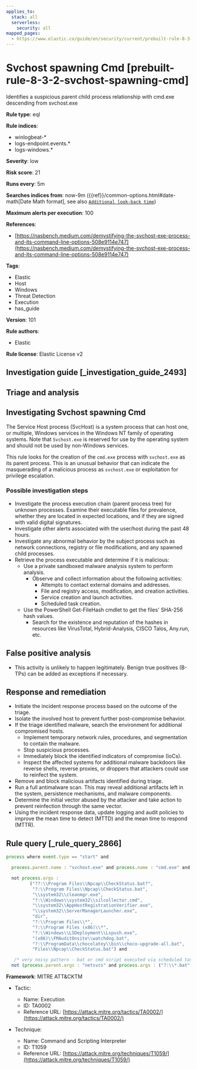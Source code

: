 ```yaml
---
applies_to:
  stack: all
  serverless:
    security: all
mapped_pages:
  - https://www.elastic.co/guide/en/security/current/prebuilt-rule-8-3-2-svchost-spawning-cmd.html
---
```


# Svchost spawning Cmd [prebuilt-rule-8-3-2-svchost-spawning-cmd]

Identifies a suspicious parent child process relationship with cmd.exe descending from svchost.exe

**Rule type**: eql

**Rule indices**:

* winlogbeat-*
* logs-endpoint.events.*
* logs-windows.*

**Severity**: low

**Risk score**: 21

**Runs every**: 5m

**Searches indices from**: now-9m ({{ref}}/common-options.html#date-math[Date Math format], see also [`Additional look-back time`](docs-content://solutions/security/detect-and-alert/create-detection-rule.md#rule-schedule))

**Maximum alerts per execution**: 100

**References**:

* [https://nasbench.medium.com/demystifying-the-svchost-exe-process-and-its-command-line-options-508e9114e747](https://nasbench.medium.com/demystifying-the-svchost-exe-process-and-its-command-line-options-508e9114e747)

**Tags**:

* Elastic
* Host
* Windows
* Threat Detection
* Execution
* has_guide

**Version**: 101

**Rule authors**:

* Elastic

**Rule license**: Elastic License v2

## Investigation guide [_investigation_guide_2493]

## Triage and analysis

## Investigating Svchost spawning Cmd

The Service Host process (SvcHost) is a system process that can host one, or multiple, Windows services in the Windows
NT family of operating systems. Note that `Svchost.exe` is reserved for use by the operating system and should not be
used by non-Windows services.

This rule looks for the creation of the `cmd.exe` process with `svchost.exe` as its parent process. This is an unusual
behavior that can indicate the masquerading of a malicious process as `svchost.exe` or exploitation for privilege
escalation.

### Possible investigation steps

- Investigate the process execution chain (parent process tree) for unknown processes. Examine their executable files
for prevalence, whether they are located in expected locations, and if they are signed with valid digital signatures.
- Investigate other alerts associated with the user/host during the past 48 hours.
- Investigate any abnormal behavior by the subject process such as network connections, registry or file modifications,
and any spawned child processes.
- Retrieve the process executable and determine if it is malicious:
  - Use a private sandboxed malware analysis system to perform analysis.
    - Observe and collect information about the following activities:
      - Attempts to contact external domains and addresses.
      - File and registry access, modification, and creation activities.
      - Service creation and launch activities.
      - Scheduled task creation.
  - Use the PowerShell Get-FileHash cmdlet to get the files' SHA-256 hash values.
    - Search for the existence and reputation of the hashes in resources like VirusTotal, Hybrid-Analysis, CISCO Talos, Any.run, etc.

## False positive analysis

- This activity is unlikely to happen legitimately. Benign true positives (B-TPs) can be added as exceptions if necessary.

## Response and remediation

- Initiate the incident response process based on the outcome of the triage.
- Isolate the involved host to prevent further post-compromise behavior.
- If the triage identified malware, search the environment for additional compromised hosts.
  - Implement temporary network rules, procedures, and segmentation to contain the malware.
  - Stop suspicious processes.
  - Immediately block the identified indicators of compromise (IoCs).
  - Inspect the affected systems for additional malware backdoors like reverse shells, reverse proxies, or droppers that
  attackers could use to reinfect the system.
- Remove and block malicious artifacts identified during triage.
- Run a full antimalware scan. This may reveal additional artifacts left in the system, persistence mechanisms, and
malware components.
- Determine the initial vector abused by the attacker and take action to prevent reinfection through the same vector.
- Using the incident response data, update logging and audit policies to improve the mean time to detect (MTTD) and the
mean time to respond (MTTR).

## Rule query [_rule_query_2866]

```js
process where event.type == "start" and

  process.parent.name : "svchost.exe" and process.name : "cmd.exe" and

  not process.args :
         ("??:\\Program Files\\Npcap\\CheckStatus.bat?",
          "?:\\Program Files\\Npcap\\CheckStatus.bat",
          "\\system32\\cleanmgr.exe",
          "?:\\Windows\\system32\\silcollector.cmd",
          "\\system32\\AppHostRegistrationVerifier.exe",
          "\\system32\\ServerManagerLauncher.exe",
          "dir",
          "?:\\Program Files\\*",
          "?:\\Program Files (x86)\\*",
          "?:\\Windows\\LSDeployment\\Lspush.exe",
          "(x86)\\FMAuditOnsite\\watchdog.bat",
          "?:\\ProgramData\\chocolatey\\bin\\choco-upgrade-all.bat",
          "Files\\Npcap\\CheckStatus.bat") and

   /* very noisy pattern - bat or cmd script executed via scheduled tasks */
  not (process.parent.args : "netsvcs" and process.args : ("?:\\*.bat", "?:\\*.cmd"))
```

**Framework**: MITRE ATT&CKTM

* Tactic:

    * Name: Execution
    * ID: TA0002
    * Reference URL: [https://attack.mitre.org/tactics/TA0002/](https://attack.mitre.org/tactics/TA0002/)

* Technique:

    * Name: Command and Scripting Interpreter
    * ID: T1059
    * Reference URL: [https://attack.mitre.org/techniques/T1059/](https://attack.mitre.org/techniques/T1059/)



